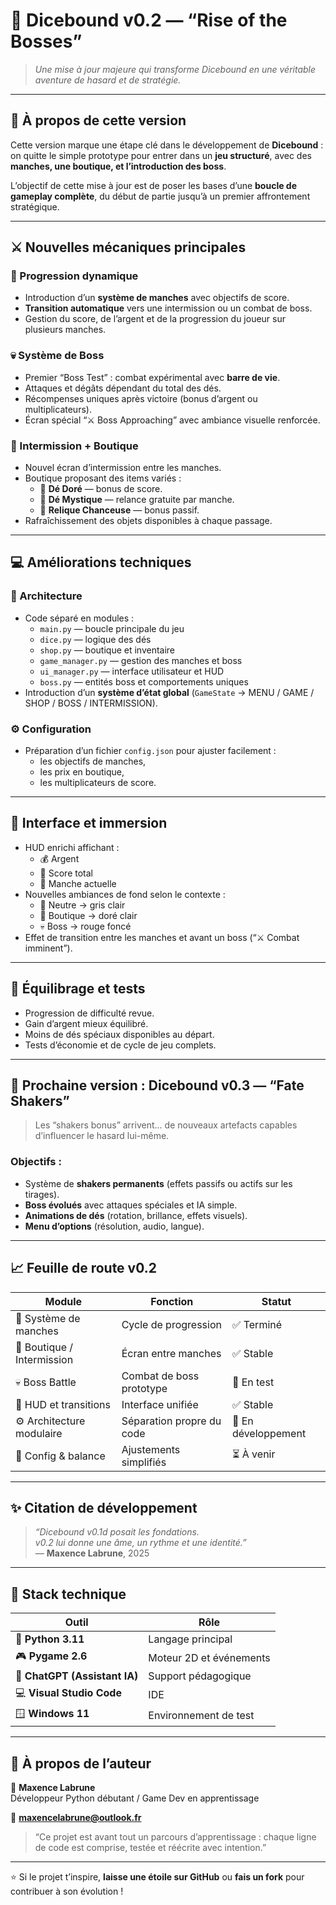# 🎲 Dicebound v0.2 — “Rise of the Bosses”

> _Une mise à jour majeure qui transforme Dicebound en une véritable aventure de hasard et de stratégie._

---

## 🧠 À propos de cette version

Cette version marque une étape clé dans le développement de **Dicebound** :  
on quitte le simple prototype pour entrer dans un **jeu structuré**, avec des **manches, une boutique, et l’introduction des boss**.

L’objectif de cette mise à jour est de poser les bases d’une **boucle de gameplay complète**, du début de partie jusqu’à un premier affrontement stratégique.

---

## ⚔️ Nouvelles mécaniques principales

### 🎯 Progression dynamique
- Introduction d’un **système de manches** avec objectifs de score.
- **Transition automatique** vers une intermission ou un combat de boss.
- Gestion du score, de l’argent et de la progression du joueur sur plusieurs manches.

### 💀 Système de Boss
- Premier “Boss Test” : combat expérimental avec **barre de vie**.
- Attaques et dégâts dépendant du total des dés.
- Récompenses uniques après victoire (bonus d’argent ou multiplicateurs).
- Écran spécial “⚔️ Boss Approaching” avec ambiance visuelle renforcée.

### 🛒 Intermission + Boutique
- Nouvel écran d’intermission entre les manches.
- Boutique proposant des items variés :
  - 🎲 **Dé Doré** — bonus de score.
  - 🔮 **Dé Mystique** — relance gratuite par manche.
  - 💎 **Relique Chanceuse** — bonus passif.
- Rafraîchissement des objets disponibles à chaque passage.

---

## 💻 Améliorations techniques

### 🧩 Architecture
- Code séparé en modules :
  - `main.py` — boucle principale du jeu  
  - `dice.py` — logique des dés  
  - `shop.py` — boutique et inventaire  
  - `game_manager.py` — gestion des manches et boss  
  - `ui_manager.py` — interface utilisateur et HUD  
  - `boss.py` — entités boss et comportements uniques  
- Introduction d’un **système d’état global** (`GameState` → MENU / GAME / SHOP / BOSS / INTERMISSION).

### ⚙️ Configuration
- Préparation d’un fichier `config.json` pour ajuster facilement :
  - les objectifs de manches,  
  - les prix en boutique,  
  - les multiplicateurs de score.

---

## 🎨 Interface et immersion

- HUD enrichi affichant :
  - 💰 Argent
  - 🎯 Score total
  - 🧭 Manche actuelle
- Nouvelles ambiances de fond selon le contexte :
  - 🎲 Neutre → gris clair  
  - 🏪 Boutique → doré clair  
  - 💀 Boss → rouge foncé
- Effet de transition entre les manches et avant un boss (“⚔️ Combat imminent”).

---

## 🧮 Équilibrage et tests

- Progression de difficulté revue.
- Gain d’argent mieux équilibré.
- Moins de dés spéciaux disponibles au départ.
- Tests d’économie et de cycle de jeu complets.

---

## 🔮 Prochaine version : Dicebound v0.3 — “Fate Shakers”

> Les “shakers bonus” arrivent... de nouveaux artefacts capables d’influencer le hasard lui-même.

### Objectifs :
- Système de **shakers permanents** (effets passifs ou actifs sur les tirages).  
- **Boss évolués** avec attaques spéciales et IA simple.  
- **Animations de dés** (rotation, brillance, effets visuels).  
- **Menu d’options** (résolution, audio, langue).  

---

## 📈 Feuille de route v0.2

| Module | Fonction | Statut |
|---------|-----------|--------|
| 🧩 Système de manches | Cycle de progression | ✅ Terminé |
| 🏪 Boutique / Intermission | Écran entre manches | ✅ Stable |
| 💀 Boss Battle | Combat de boss prototype | 🔄 En test |
| 🎨 HUD et transitions | Interface unifiée | ✅ Stable |
| ⚙️ Architecture modulaire | Séparation propre du code | 🔄 En développement |
| 💾 Config & balance | Ajustements simplifiés | ⏳ À venir |

---

## ✨ Citation de développement

> _“Dicebound v0.1d posait les fondations.  
v0.2 lui donne une âme, un rythme et une identité.”_  
> — **Maxence Labrune**, 2025

---

## 🧰 Stack technique

| Outil | Rôle |
|--------|------|
| 🐍 **Python 3.11** | Langage principal |
| 🎮 **Pygame 2.6** | Moteur 2D et événements |
| 🧠 **ChatGPT (Assistant IA)** | Support pédagogique |
| 💻 **Visual Studio Code** | IDE |
| 🪟 **Windows 11** | Environnement de test |

---

## 💬 À propos de l’auteur

👤 **Maxence Labrune**  
Développeur Python débutant / Game Dev en apprentissage  

📧 **maxencelabrune@outlook.fr**

> “Ce projet est avant tout un parcours d’apprentissage : chaque ligne de code est comprise, testée et réécrite avec intention.”

---

⭐ Si le projet t’inspire, **laisse une étoile sur GitHub** ou **fais un fork** pour contribuer à son évolution !
